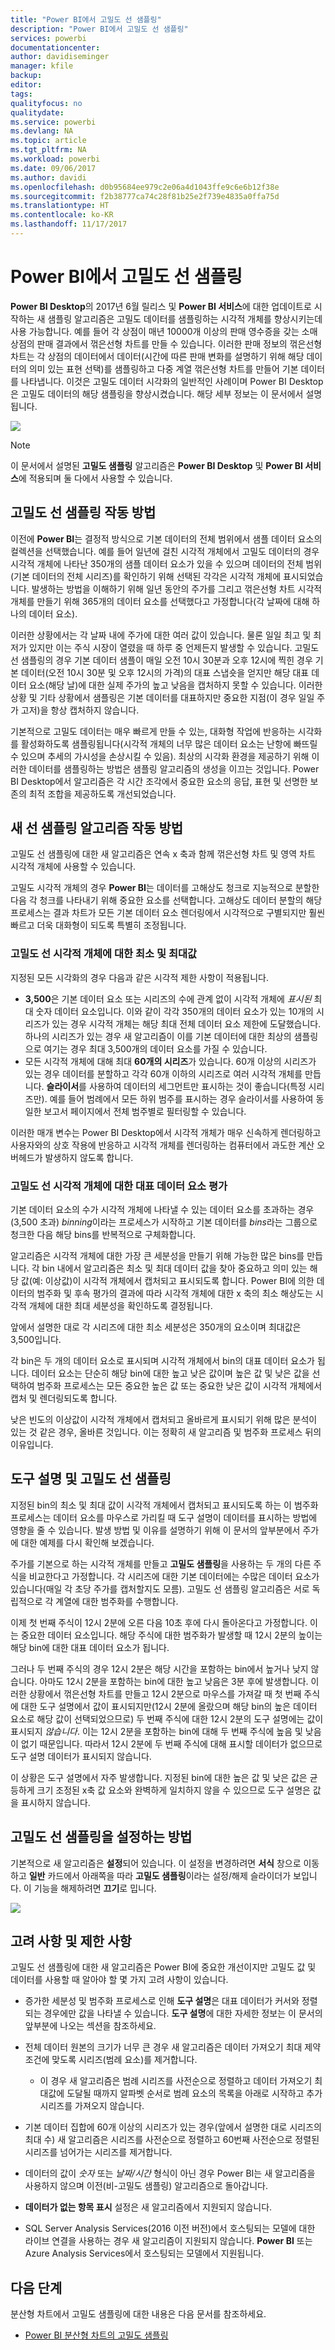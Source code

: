 ```yaml
---
title: "Power BI에서 고밀도 선 샘플링"
description: "Power BI에서 고밀도 선 샘플링"
services: powerbi
documentationcenter: 
author: davidiseminger
manager: kfile
backup: 
editor: 
tags: 
qualityfocus: no
qualitydate: 
ms.service: powerbi
ms.devlang: NA
ms.topic: article
ms.tgt_pltfrm: NA
ms.workload: powerbi
ms.date: 09/06/2017
ms.author: davidi
ms.openlocfilehash: d0b95684ee979c2e06a4d1043ffe9c6e6b12f38e
ms.sourcegitcommit: f2b38777ca74c28f81b25e2f739e4835a0ffa75d
ms.translationtype: HT
ms.contentlocale: ko-KR
ms.lasthandoff: 11/17/2017
---
```

# <a name="high-density-line-sampling-in-power-bi"></a>Power BI에서 고밀도 선 샘플링
**Power BI Desktop**의 2017년 6월 릴리스 및 **Power BI 서비스**에 대한 업데이트로 시작하는 새 샘플링 알고리즘은 고밀도 데이터를 샘플링하는 시각적 개체를 향상시키는데 사용 가능합니다. 예를 들어 각 상점이 매년 10000개 이상의 판매 영수증을 갖는 소매 상점의 판매 결과에서 꺾은선형 차트를 만들 수 있습니다. 이러한 판매 정보의 꺾은선형 차트는 각 상점의 데이터에서 데이터(시간에 따른 판매 변화를 설명하기 위해 해당 데이터의 의미 있는 표현 선택)를 샘플링하고 다중 계열 꺾은선형 차트를 만들어 기본 데이터를 나타냅니다. 이것은 고밀도 데이터 시각화의 일반적인 사례이며 Power BI Desktop은 고밀도 데이터의 해당 샘플링을 향상시켰습니다. 해당 세부 정보는 이 문서에서 설명됩니다.

![](media/desktop-high-density-sampling/high-density-sampling_01.png)

> [!NOTE]
> 이 문서에서 설명된 **고밀도 샘플링** 알고리즘은 **Power BI Desktop** 및 **Power BI 서비스**에 적용되며 둘 다에서 사용할 수 있습니다.
> 
> 

## <a name="how-high-density-line-sampling-works"></a>고밀도 선 샘플링 작동 방법
이전에 **Power BI**는 결정적 방식으로 기본 데이터의 전체 범위에서 샘플 데이터 요소의 컬렉션을 선택했습니다. 예를 들어 일년에 걸친 시각적 개체에서 고밀도 데이터의 경우 시각적 개체에 나타난 350개의 샘플 데이터 요소가 있을 수 있으며 데이터의 전체 범위(기본 데이터의 전체 시리즈)를 확인하기 위해 선택된 각각은 시각적 개체에 표시되었습니다. 발생하는 방법을 이해하기 위해 일년 동안의 주가를 그리고 꺾은선형 차트 시각적 개체를 만들기 위해 365개의 데이터 요소를 선택했다고 가정합니다(각 날짜에 대해 하나의 데이터 요소).

이러한 상황에서는 각 날짜 내에 주가에 대한 여러 값이 있습니다. 물론 일일 최고 및 최저가 있지만 이는 주식 시장이 열렸을 때 하루 중 언제든지 발생할 수 있습니다. 고밀도 선 샘플링의 경우 기본 데이터 샘플이 매일 오전 10시 30분과 오후 12시에 찍힌 경우 기본 데이터(오전 10시 30분 및 오후 12시의 가격)의 대표 스냅숏을 얻지만 해당 대표 데이터 요소(해당 날)에 대한 실제 주가의 높고 낮음을 캡처하지 못할 수 있습니다. 이러한 상황 및 기타 상황에서 샘플링은 기본 데이터를 대표하지만 중요한 지점(이 경우 일일 주가 고저)을 항상 캡처하지 않습니다.

기본적으로 고밀도 데이터는 매우 빠르게 만들 수 있는, 대화형 작업에 반응하는 시각화를 활성화하도록 샘플링됩니다(시각적 개체의 너무 많은 데이터 요소는 난항에 빠뜨릴 수 있으며 추세의 가시성을 손상시킬 수 있음). 최상의 시각화 환경을 제공하기 위해 이러한 데이터를 샘플링하는 방법은 샘플링 알고리즘의 생성을 이끄는 것입니다. Power BI Desktop에서 알고리즘은 각 시간 조각에서 중요한 요소의 응답, 표현 및 선명한 보존의 최적 조합을 제공하도록 개선되었습니다.

## <a name="how-the-new-line-sampling-algorithm-works"></a>새 선 샘플링 알고리즘 작동 방법
고밀도 선 샘플링에 대한 새 알고리즘은 연속 x 축과 함께 꺾은선형 차트 및 영역 차트 시각적 개체에 사용할 수 있습니다.

고밀도 시각적 개체의 경우 **Power BI**는 데이터를 고해상도 청크로 지능적으로 분할한 다음 각 청크를 나타내기 위해 중요한 요소를 선택합니다. 고해상도 데이터 분할의 해당 프로세스는 결과 차트가 모든 기본 데이터 요소 렌더링에서 시각적으로 구별되지만 훨씬 빠르고 더욱 대화형이 되도록 특별히 조정됩니다.

### <a name="minimum-and-maximum-values-for-high-density-line-visuals"></a>고밀도 선 시각적 개체에 대한 최소 및 최대값
지정된 모든 시각화의 경우 다음과 같은 시각적 제한 사항이 적용됩니다.

* **3,500**은 기본 데이터 요소 또는 시리즈의 수에 관계 없이 시각적 개체에 *표시된* 최대 숫자 데이터 요소입니다. 이와 같이 각각 350개의 데이터 요소가 있는 10개의 시리즈가 있는 경우 시각적 개체는 해당 최대 전체 데이터 요소 제한에 도달했습니다. 하나의 시리즈가 있는 경우 새 알고리즘이 이를 기본 데이터에 대한 최상의 샘플링으로 여기는 경우 최대 3,500개의 데이터 요소를 가질 수 있습니다.
* 모든 시각적 개체에 대해 최대 **60개의 시리즈**가 있습니다. 60개 이상의 시리즈가 있는 경우 데이터를 분할하고 각각 60개 이하의 시리즈로 여러 시각적 개체를 만듭니다. **슬라이서**를 사용하여 데이터의 세그먼트만 표시하는 것이 좋습니다(특정 시리즈만). 예를 들어 범례에서 모든 하위 범주를 표시하는 경우 슬라이서를 사용하여 동일한 보고서 페이지에서 전체 범주별로 필터링할 수 있습니다.

이러한 매개 변수는 Power BI Desktop에서 시각적 개체가 매우 신속하게 렌더링하고 사용자와의 상호 작용에 반응하고 시각적 개체를 렌더링하는 컴퓨터에서 과도한 계산 오버헤드가 발생하지 않도록 합니다.

### <a name="evaluating-representative-data-points-for-high-density-line-visuals"></a>고밀도 선 시각적 개체에 대한 대표 데이터 요소 평가
기본 데이터 요소의 수가 시각적 개체에 나타낼 수 있는 데이터 요소를 초과하는 경우(3,500 초과) *binning*이라는 프로세스가 시작하고 기본 데이터를 *bins*라는 그룹으로 청크한 다음 해당 bins를 반복적으로 구체화합니다.

알고리즘은 시각적 개체에 대한 가장 큰 세분성을 만들기 위해 가능한 많은 bins를 만듭니다. 각 bin 내에서 알고리즘은 최소 및 최대 데이터 값을 찾아 중요하고 의미 있는 해당 값(예: 이상값)이 시각적 개체에서 캡처되고 표시되도록 합니다. Power BI에 의한 데이터의 범주화 및 후속 평가의 결과에 따라 시각적 개체에 대한 x 축의 최소 해상도는 시각적 개체에 대한 최대 세분성을 확인하도록 결정됩니다.

앞에서 설명한 대로 각 시리즈에 대한 최소 세분성은 350개의 요소이며 최대값은 3,500입니다.

각 bin은 두 개의 데이터 요소로 표시되며 시각적 개체에서 bin의 대표 데이터 요소가 됩니다. 데이터 요소는 단순히 해당 bin에 대한 높고 낮은 값이며 높은 값 및 낮은 값을 선택하여 범주화 프로세스는 모든 중요한 높은 값 또는 중요한 낮은 값이 시각적 개체에서 캡처 및 렌더링되도록 합니다.

낮은 빈도의 이상값이 시각적 개체에서 캡처되고 올바르게 표시되기 위해 많은 분석이 있는 것 같은 경우, 올바른 것입니다. 이는 정확히 새 알고리즘 및 범주화 프로세스 뒤의 이유입니다.

## <a name="tooltips-and-high-density-line-sampling"></a>도구 설명 및 고밀도 선 샘플링
지정된 bin의 최소 및 최대 값이 시각적 개체에서 캡처되고 표시되도록 하는 이 범주화 프로세스는 데이터 요소를 마우스로 가리킬 때 도구 설명이 데이터를 표시하는 방법에 영향을 줄 수 있습니다. 발생 방법 및 이유를 설명하기 위해 이 문서의 앞부분에서 주가에 대한 예제를 다시 확인해 보겠습니다.

주가를 기본으로 하는 시각적 개체를 만들고 **고밀도 샘플링**을 사용하는 두 개의 다른 주식을 비교한다고 가정합니다. 각 시리즈에 대한 기본 데이터에는 수많은 데이터 요소가 있습니다(매일 각 초당 주가를 캡처할지도 모름). 고밀도 선 샘플링 알고리즘은 서로 독립적으로 각 계열에 대한 범주화를 수행합니다.

이제 첫 번째 주식이 12시 2분에 오른 다음 10초 후에 다시 돌아온다고 가정합니다. 이는 중요한 데이터 요소입니다. 해당 주식에 대한 범주화가 발생할 때 12시 2분의 높이는 해당 bin에 대한 대표 데이터 요소가 됩니다.

그러나 두 번째 주식의 경우 12시 2분은 해당 시간을 포함하는 bin에서 높거나 낮지 않습니다. 아마도 12시 2분을 포함하는 bin에 대한 높고 낮음은 3분 후에 발생합니다. 이러한 상황에서 꺾은선형 차트를 만들고 12시 2분으로 마우스를 가져갈 때 첫 번째 주식에 대한 도구 설명에서 값이 표시되지만(12시 2분에 올랐으며 해당 bin의 높은 데이터 요소로 해당 값이 선택되었으므로) 두 번째 주식에 대한 12시 2분의 도구 설명에는 값이 표시되지 *않습니다*. 이는 12시 2분을 포함하는 bin에 대해 두 번째 주식에 높음 및 낮음이 없기 때문입니다. 따라서 12시 2분에 두 번째 주식에 대해 표시할 데이터가 없으므로 도구 설명 데이터가 표시되지 않습니다.

이 상황은 도구 설명에서 자주 발생합니다. 지정된 bin에 대한 높은 값 및 낮은 값은 균등하게 크기 조정된 x축 값 요소와 완벽하게 일치하지 않을 수 있으므로 도구 설명은 값을 표시하지 않습니다.  

## <a name="how-to-turn-on-high-density-line-sampling"></a>고밀도 선 샘플링을 설정하는 방법
기본적으로 새 알고리즘은 **설정**되어 있습니다. 이 설정을 변경하려면 **서식** 창으로 이동하고 **일반** 카드에서 아래쪽을 따라 **고밀도 샘플링**이라는 설정/해제 슬라이더가 보입니다. 이 기능을 해제하려면 **끄기**로 밉니다.

![](media/desktop-high-density-sampling/high-density-sampling_02.png)

## <a name="considerations-and-limitations"></a>고려 사항 및 제한 사항
고밀도 선 샘플링에 대한 새 알고리즘은 Power BI에 중요한 개선이지만 고밀도 값 및 데이터를 사용할 때 알아야 할 몇 가지 고려 사항이 있습니다.

* 증가한 세분성 및 범주화 프로세스로 인해 **도구 설명**은 대표 데이터가 커서와 정렬되는 경우에만 값을 나타낼 수 있습니다. **도구 설명**에 대한 자세한 정보는 이 문서의 앞부분에 나오는 섹션을 참조하세요.
* 전체 데이터 원본의 크기가 너무 큰 경우 새 알고리즘은 데이터 가져오기 최대 제약 조건에 맞도록 시리즈(범례 요소)를 제거합니다.
  
  * 이 경우 새 알고리즘은 범례 시리즈를 사전순으로 정렬하고 데이터 가져오기 최대값에 도달될 때까지 알파벳 순서로 범례 요소의 목록을 아래로 시작하고 추가 시리즈를 가져오지 않습니다.
* 기본 데이터 집합에 60개 이상의 시리즈가 있는 경우(앞에서 설명한 대로 시리즈의 최대 수) 새 알고리즘은 시리즈를 사전순으로 정렬하고 60번째 사전순으로 정렬된 시리즈를 넘어가는 시리즈를 제거합니다.
* 데이터의 값이 *숫자* 또는 *날짜/시간* 형식이 아닌 경우 Power BI는 새 알고리즘을 사용하지 않으며 이전(비-고밀도 샘플링) 알고리즘으로 돌아갑니다.
* **데이터가 없는 항목 표시** 설정은 새 알고리즘에서 지원되지 않습니다.
* SQL Server Analysis Services(2016 이전 버전)에서 호스팅되는 모델에 대한 라이브 연결을 사용하는 경우 새 알고리즘이 지원되지 않습니다. **Power BI** 또는 Azure Analysis Services에서 호스팅되는 모델에서 지원됩니다.

## <a name="next-steps"></a>다음 단계
분산형 차트에서 고밀도 샘플링에 대한 내용은 다음 문서를 참조하세요.

* [Power BI 분산형 차트의 고밀도 샘플링](desktop-high-density-scatter-charts.md)

